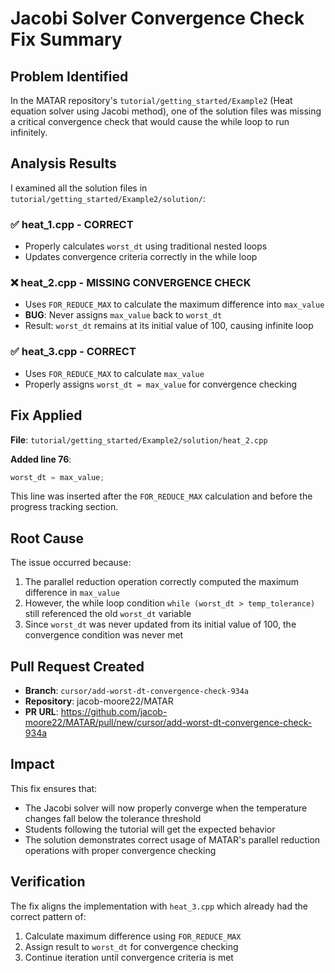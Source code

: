 # Jacobi Solver Convergence Check Fix Summary

## Problem Identified

In the MATAR repository's `tutorial/getting_started/Example2` (Heat equation solver using Jacobi method), one of the solution files was missing a critical convergence check that would cause the while loop to run infinitely.

## Analysis Results

I examined all the solution files in `tutorial/getting_started/Example2/solution/`:

### ✅ heat_1.cpp - **CORRECT**
- Properly calculates `worst_dt` using traditional nested loops
- Updates convergence criteria correctly in the while loop

### ❌ heat_2.cpp - **MISSING CONVERGENCE CHECK** 
- Uses `FOR_REDUCE_MAX` to calculate the maximum difference into `max_value`
- **BUG**: Never assigns `max_value` back to `worst_dt`
- Result: `worst_dt` remains at its initial value of 100, causing infinite loop

### ✅ heat_3.cpp - **CORRECT**
- Uses `FOR_REDUCE_MAX` to calculate `max_value` 
- Properly assigns `worst_dt = max_value` for convergence checking

## Fix Applied

**File**: `tutorial/getting_started/Example2/solution/heat_2.cpp`

**Added line 76**:
```cpp
worst_dt = max_value;
```

This line was inserted after the `FOR_REDUCE_MAX` calculation and before the progress tracking section.

## Root Cause

The issue occurred because:
1. The parallel reduction operation correctly computed the maximum difference in `max_value`
2. However, the while loop condition `while (worst_dt > temp_tolerance)` still referenced the old `worst_dt` variable
3. Since `worst_dt` was never updated from its initial value of 100, the convergence condition was never met

## Pull Request Created

- **Branch**: `cursor/add-worst-dt-convergence-check-934a`
- **Repository**: jacob-moore22/MATAR
- **PR URL**: https://github.com/jacob-moore22/MATAR/pull/new/cursor/add-worst-dt-convergence-check-934a

## Impact

This fix ensures that:
- The Jacobi solver will now properly converge when the temperature changes fall below the tolerance threshold
- Students following the tutorial will get the expected behavior
- The solution demonstrates correct usage of MATAR's parallel reduction operations with proper convergence checking

## Verification

The fix aligns the implementation with `heat_3.cpp` which already had the correct pattern of:
1. Calculate maximum difference using `FOR_REDUCE_MAX`
2. Assign result to `worst_dt` for convergence checking
3. Continue iteration until convergence criteria is met